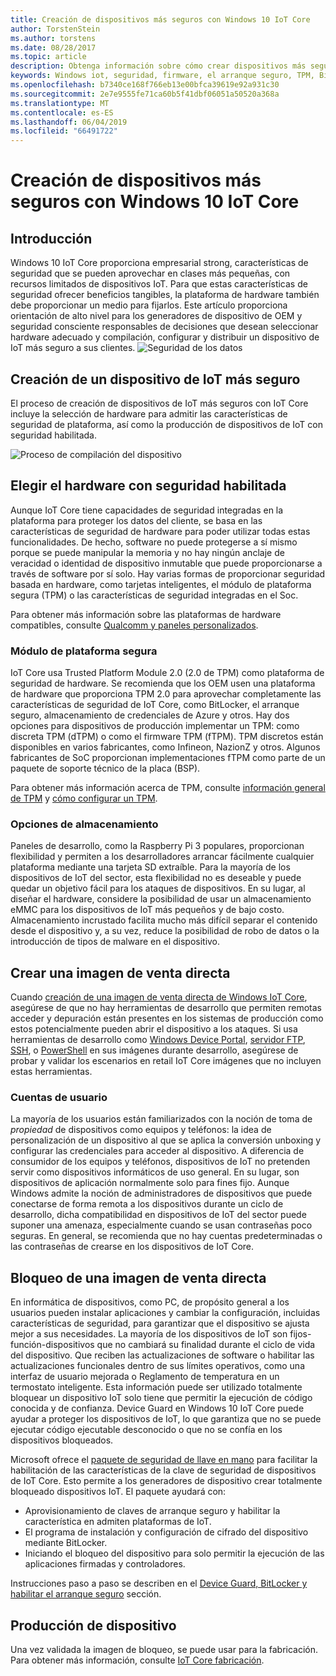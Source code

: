```yaml
---
title: Creación de dispositivos más seguros con Windows 10 IoT Core
author: TorstenStein
ms.author: torstens
ms.date: 08/28/2017
ms.topic: article
description: Obtenga información sobre cómo crear dispositivos más seguros al habilitar el arranque seguro, la implementación de TPM y mucho más.
keywords: Windows iot, seguridad, firmware, el arranque seguro, TPM, Bitlocker, cifrado
ms.openlocfilehash: b7340ce168f766eb13e00bfca39619e92a931c30
ms.sourcegitcommit: 2e7e9555fe71ca60b5f41dbf06051a50520a368a
ms.translationtype: MT
ms.contentlocale: es-ES
ms.lasthandoff: 06/04/2019
ms.locfileid: "66491722"
---
```

# <a name="building-more-secure-devices-with-windows-10-iot-core"></a>Creación de dispositivos más seguros con Windows 10 IoT Core

## <a name="introduction"></a>Introducción  

Windows 10 IoT Core proporciona empresarial strong, características de seguridad que se pueden aprovechar en clases más pequeñas, con recursos limitados de dispositivos IoT. Para que estas características de seguridad ofrecer beneficios tangibles, la plataforma de hardware también debe proporcionar un medio para fijarlos. Este artículo proporciona orientación de alto nivel para los generadores de dispositivo de OEM y seguridad consciente responsables de decisiones que desean seleccionar hardware adecuado y compilación, configurar y distribuir un dispositivo de IoT más seguro a sus clientes.
![Seguridad de los datos](../media/SecurityFlowAndCertificates/DataRestExecutionMotion.png)

## <a name="building-a-more-secure-iot-device"></a>Creación de un dispositivo de IoT más seguro  
El proceso de creación de dispositivos de IoT más seguros con IoT Core incluye la selección de hardware para admitir las características de seguridad de plataforma, así como la producción de dispositivos de IoT con seguridad habilitada.

![Proceso de compilación del dispositivo](../media/SecurityFlowAndCertificates/DeviceBuildProcess.png)


## <a name="choosing-security-enabled-hardware"></a>Elegir el hardware con seguridad habilitada
Aunque IoT Core tiene capacidades de seguridad integradas en la plataforma para proteger los datos del cliente, se basa en las características de seguridad de hardware para poder utilizar todas estas funcionalidades. De hecho, software no puede protegerse a sí mismo porque se puede manipular la memoria y no hay ningún anclaje de veracidad o identidad de dispositivo inmutable que puede proporcionarse a través de software por sí solo. Hay varias formas de proporcionar seguridad basada en hardware, como tarjetas inteligentes, el módulo de plataforma segura (TPM) o las características de seguridad integradas en el Soc. 

Para obtener más información sobre las plataformas de hardware compatibles, consulte [Qualcomm y paneles personalizados](https://docs.microsoft.com/en-us/windows/iot-core/learn-about-hardware/socsandcustomboards). 

### <a name="trusted-platform-module"></a>Módulo de plataforma segura
IoT Core usa Trusted Platform Module 2.0 (2.0 de TPM) como plataforma de seguridad de hardware. Se recomienda que los OEM usen una plataforma de hardware que proporciona TPM 2.0 para aprovechar completamente las características de seguridad de IoT Core, como BitLocker, el arranque seguro, almacenamiento de credenciales de Azure y otros. Hay dos opciones para dispositivos de producción implementar un TPM: como discreta TPM (dTPM) o como el firmware TPM (fTPM). TPM discretos están disponibles en varios fabricantes, como Infineon, NazionZ y otros. Algunos fabricantes de SoC proporcionan implementaciones fTPM como parte de un paquete de soporte técnico de la placa (BSP). 

Para obtener más información acerca de TPM, consulte [información general de TPM](https://docs.microsoft.com/en-us/windows/iot-core/secure-your-device/tpm) y [cómo configurar un TPM](https://docs.microsoft.com/en-us/windows/iot-core/secure-your-device/setuptpm).

### <a name="storage-options"></a>Opciones de almacenamiento
Paneles de desarrollo, como la Raspberry Pi 3 populares, proporcionan flexibilidad y permiten a los desarrolladores arrancar fácilmente cualquier plataforma mediante una tarjeta SD extraíble. Para la mayoría de los dispositivos de IoT del sector, esta flexibilidad no es deseable y puede quedar un objetivo fácil para los ataques de dispositivos. En su lugar, al diseñar el hardware, considere la posibilidad de usar un almacenamiento eMMC para los dispositivos de IoT más pequeños y de bajo costo. Almacenamiento incrustado facilita mucho más difícil separar el contenido desde el dispositivo y, a su vez, reduce la posibilidad de robo de datos o la introducción de tipos de malware en el dispositivo.

## <a name="create-a-retail-image"></a>Crear una imagen de venta directa 
Cuando [creación de una imagen de venta directa de Windows IoT Core](https://docs.microsoft.com/windows-hardware/manufacture/iot/iot-core-manufacturing-guide), asegúrese de que no hay herramientas de desarrollo que permiten remotas acceder y depuración están presentes en los sistemas de producción como estos potencialmente pueden abrir el dispositivo a los ataques. Si usa herramientas de desarrollo como [Windows Device Portal](https://docs.microsoft.com/en-us/windows/iot-core/manage-your-device/remotedisplay), [servidor FTP](https://docs.microsoft.com/en-us/windows/iot-core/connect-your-device/ftp), [SSH](https://docs.microsoft.com/en-us/windows/iot-core/connect-your-device/ssh), o [PowerShell](https://docs.microsoft.com/en-us/windows/iot-core/connect-your-device/powershell) en sus imágenes durante desarrollo, asegúrese de probar y validar los escenarios en retail IoT Core imágenes que no incluyen estas herramientas.

### <a name="user-accounts"></a>Cuentas de usuario
La mayoría de los usuarios están familiarizados con la noción de toma de *propiedad* de dispositivos como equipos y teléfonos: la idea de personalización de un dispositivo al que se aplica la conversión unboxing y configurar las credenciales para acceder al dispositivo. A diferencia de consumidor de los equipos y teléfonos, dispositivos de IoT no pretenden servir como dispositivos informáticos de uso general. En su lugar, son dispositivos de aplicación normalmente solo para fines fijo. Aunque Windows admite la noción de administradores de dispositivos que puede conectarse de forma remota a los dispositivos durante un ciclo de desarrollo, dicha compatibilidad en dispositivos de IoT del sector puede suponer una amenaza, especialmente cuando se usan contraseñas poco seguras. En general, se recomienda que no hay cuentas predeterminadas o las contraseñas de crearse en los dispositivos de IoT Core.

## <a name="lockdown-a-retail-image"></a>Bloqueo de una imagen de venta directa
En informática de dispositivos, como PC, de propósito general a los usuarios pueden instalar aplicaciones y cambiar la configuración, incluidas características de seguridad, para garantizar que el dispositivo se ajusta mejor a sus necesidades. La mayoría de los dispositivos de IoT son fijos-función-dispositivos que no cambiará su finalidad durante el ciclo de vida del dispositivo. Que reciben las actualizaciones de software o habilitar las actualizaciones funcionales dentro de sus límites operativos, como una interfaz de usuario mejorada o Reglamento de temperatura en un termostato inteligente. Esta información puede ser utilizado totalmente bloquear un dispositivo IoT solo tiene que permitir la ejecución de código conocida y de confianza. Device Guard en Windows 10 IoT Core puede ayudar a proteger los dispositivos de IoT, lo que garantiza que no se puede ejecutar código ejecutable desconocido o que no se confía en los dispositivos bloqueados.

Microsoft ofrece el [paquete de seguridad de llave en mano](https://github.com/ms-iot/security/tree/master/TurnkeySecurity) para facilitar la habilitación de las características de la clave de seguridad de dispositivos de IoT Core. Esto permite a los generadores de dispositivo crear totalmente bloqueado dispositivos IoT. El paquete ayudará con:

* Aprovisionamiento de claves de arranque seguro y habilitar la característica en admiten plataformas de IoT.
* El programa de instalación y configuración de cifrado del dispositivo mediante BitLocker. 
* Iniciando el bloqueo del dispositivo para solo permitir la ejecución de las aplicaciones firmadas y controladores.

Instrucciones paso a paso se describen en el [Device Guard, BitLocker y habilitar el arranque seguro](https://docs.microsoft.com/en-us/windows/iot-core/secure-your-device/securebootandbitlocker) sección.

## <a name="device-production"></a>Producción de dispositivo
Una vez validada la imagen de bloqueo, se puede usar para la fabricación. Para obtener más información, consulte [IoT Core fabricación](https://docs.microsoft.com/en-us/windows-hardware/manufacture/iot/).
